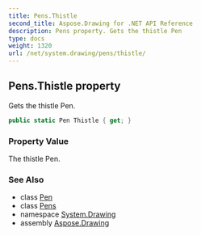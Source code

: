 ```yaml
---
title: Pens.Thistle
second_title: Aspose.Drawing for .NET API Reference
description: Pens property. Gets the thistle Pen
type: docs
weight: 1320
url: /net/system.drawing/pens/thistle/
---
```

## Pens.Thistle property

Gets the thistle Pen.

```csharp
public static Pen Thistle { get; }
```

### Property Value

The thistle Pen.

### See Also

* class [Pen](../../pen/)
* class [Pens](../)
* namespace [System.Drawing](../../pens/)
* assembly [Aspose.Drawing](../../../)


